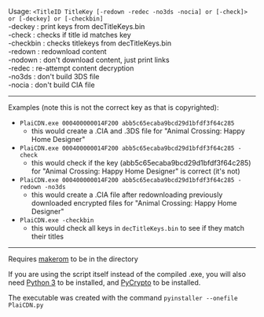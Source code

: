 Usage: `<TitleID TitleKey [-redown -redec -no3ds -nocia] or [-check]> or [-deckey] or [-checkbin]`    
\-deckey   : print keys from decTitleKeys.bin    
\-check    : checks if title id matches key    
\-checkbin : checks titlekeys from decTitleKeys.bin    
\-redown   : redownload content    
\-nodown   : don't download content, just print links    
\-redec    : re-attempt content decryption    
\-no3ds    : don't build 3DS file    
\-nocia    : don't build CIA file    

___

Examples (note this is not the correct key as that is copyrighted):    
+ `PlaiCDN.exe 000400000014F200 abb5c65ecaba9bcd29d1bfdf3f64c285`
  + this would create a .CIA and .3DS file for "Animal Crossing: Happy Home Designer"
+ `PlaiCDN.exe 000400000014F200 abb5c65ecaba9bcd29d1bfdf3f64c285 -check`
  + this would check if the key (abb5c65ecaba9bcd29d1bfdf3f64c285) for "Animal Crossing: Happy Home Designer" is correct (it's not)
+ `PlaiCDN.exe 000400000014F200 abb5c65ecaba9bcd29d1bfdf3f64c285 -redown -no3ds`
  + this would create a .CIA file after redownloading previously downloaded encrypted files for "Animal Crossing: Happy Home Designer"
+ `PlaiCDN.exe -checkbin`
  + this would check all keys in `decTitleKeys.bin` to see if they match their titles

___

Requires [makerom](https://github.com/profi200/Project_CTR/releases) to be in the directory

If you are using the script itself instead of the compiled .exe, you will also need [Python 3](https://www.python.org/downloads/) to be installed, and [PyCrypto](https://pypi.python.org/pypi/pycrypto) to be installed.

The executable was created with the command `pyinstaller --onefile PlaiCDN.py`
